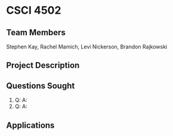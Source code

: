 # CSCI 4502
## Team Members
Stephen Kay, Rachel Mamich, Levi Nickerson, Brandon Rajkowski

## Project Description

## Questions Sought
1. Q: 
   A: 
2. Q:
   A:
## Applications
